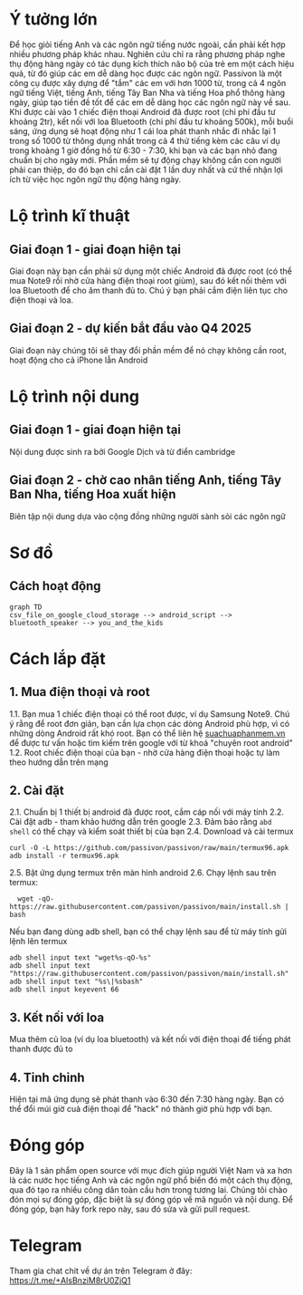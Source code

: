 # Ý tưởng lớn
Để học giỏi tiếng Anh và các ngôn ngữ tiếng nước ngoài, cần phải kết hợp nhiều phương pháp khác nhau. Nghiên cứu chỉ ra rằng phương pháp nghe thụ động hàng ngày có tác dụng kích thích não bộ của trẻ em một cách hiệu quả, từ đó giúp các em dễ dàng học được các ngôn ngữ. Passivon là một công cụ được xây dựng để "tắm" các em với hơn 1000 từ, trong cả 4 ngôn ngữ tiếng Việt, tiếng Anh, tiếng Tây Ban Nha và tiếng Hoa phổ thông hàng ngày, giúp tạo tiền đề tốt để các em dễ dàng học các ngôn ngữ này về sau. Khi được cài vào 1 chiếc điện thoại Android đã được root (chi phí đầu tư khoảng 2tr), kết nối với loa Bluetooth (chi phí đầu tư khoảng 500k), mỗi buổi sáng, ứng dụng sẽ hoạt động như 1 cái loa phát thanh nhắc đi nhắc lại 1 trong số 1000 từ thông dụng nhất trong cả 4 thứ tiếng kèm các câu ví dụ trong khoảng 1 giờ đồng hồ từ 6:30 - 7:30, khi bạn và các bạn nhỏ đang chuẩn bị cho ngày mới. Phần mềm sẽ tự động chạy không cần con người phải can thiệp, do đó bạn chỉ cần cài đặt 1 lần duy nhất và cứ thế nhận lợi ích từ việc học ngôn ngữ thụ động hàng ngày.

# Lộ trình kĩ thuật
## Giai đoạn 1 - giai đoạn hiện tại
Giai đoạn này bạn cần phải sử dụng một chiếc Android đã được root (có thể mua Note9 rồi nhờ cửa hàng điện thoại root giùm), sau đó kết nối thêm với loa Bluetooth để cho âm thanh đủ to. Chú ý bạn phải cắm điện liên tục cho điện thoại và loa.

## Giai đoạn 2 - dự kiến bắt đầu vào Q4 2025
Giai đoạn này chúng tôi sẽ thay đổi phần mềm để nó chạy không cần root, hoạt động cho cả iPhone lẫn Android

# Lộ trình nội dung
## Giai đoạn 1 - giai đoạn hiện tại
Nội dung được sinh ra bởi Google Dịch và từ điển cambridge

## Giai đoạn 2 - chờ cao nhân tiếng Anh, tiếng Tây Ban Nha, tiếng Hoa xuất hiện
Biên tập nội dung dựa vào cộng đồng những người sành sỏi các ngôn ngữ

# Sơ đồ

## Cách hoạt động
```mermaid
graph TD
csv_file_on_google_cloud_storage --> android_script --> bluetooth_speaker --> you_and_the_kids
```

# Cách lắp đặt
## 1. Mua điện thoại và root
1.1. Bạn mua 1 chiếc điện thoại có thể root được, ví dụ Samsung Note9.
   Chú ý rằng để root đơn giản, bạn cần lựa chọn các dòng Android phù hợp, vì
   có những dòng Android rất khó root. Bạn có thể liên hệ
   [suachuaphanmem.vn](https://suachuaphanmem.vn/shop/dich-vu-up-rom-android/)
   để được tư vấn hoặc tìm kiếm trên google với từ khoá "chuyên root
   android"
1.2. Root chiếc điện thoại của bạn - nhờ cửa hàng điện thoại hoặc tự làm
   theo hướng dẫn trên mạng

## 2. Cài đặt
2.1. Chuẩn bị 1 thiết bị android đã được root, cắm cáp nối với máy tính
2.2. Cài đặt adb - tham khảo hướng dẫn trên google
2.3. Đảm bảo rằng `abd shell` có thể chạy và kiểm soát thiết bị của bạn
2.4. Download và cài termux
```
curl -O -L https://github.com/passivon/passivon/raw/main/termux96.apk
adb install -r termux96.apk
```
2.5. Bật ứng dụng termux trên màn hình android
2.6. Chạy lệnh sau trên termux:
```
  wget -qO- https://raw.githubusercontent.com/passivon/passivon/main/install.sh | bash
```

Nếu bạn đang dùng adb shell, bạn có thể chạy lệnh sau để từ máy tính gửi lệnh lên termux
```
adb shell input text "wget%s-qO-%s"
adb shell input text "https://raw.githubusercontent.com/passivon/passivon/main/install.sh"
adb shell input text "%s\|%sbash"
adb shell input keyevent 66

```
## 3. Kết nối với loa
Mua thêm củ loa (ví dụ loa bluetooth) và kết nối với điện thoại để tiếng
phát thanh được đủ to

## 4. Tinh chỉnh
Hiện tại mã ứng dụng sẽ phát thanh vào 6:30 đến 7:30 hàng ngày. Bạn có
thể đổi múi giờ cuả điện thoại để "hack" nó thành giờ phù hợp với bạn.

# Đóng góp
Đây là 1 sản phẩm open source với mục đích giúp người Việt Nam và xa hơn là các nước học tiếng Anh và các ngôn ngữ phổ biến đó một cách thụ động, qua đó tạo ra nhiều công dân toàn cầu hơn trong tương lai. Chúng tôi chào đón mọi sự đóng góp, đặc biệt là sự đóng góp về mã nguồn và nội dung. Để đóng góp, bạn hãy fork repo này, sau đó sửa và gửi pull request.

# Telegram
Tham gia chat chit về dự án trên Telegram ở đây: https://t.me/+AIsBnziM8rU0ZjQ1
